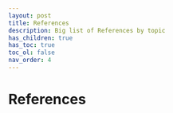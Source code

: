```yaml
---
layout: post
title: References
description: Big list of References by topic
has_children: true
has_toc: true
toc_ol: false
nav_order: 4
---
```


# References
